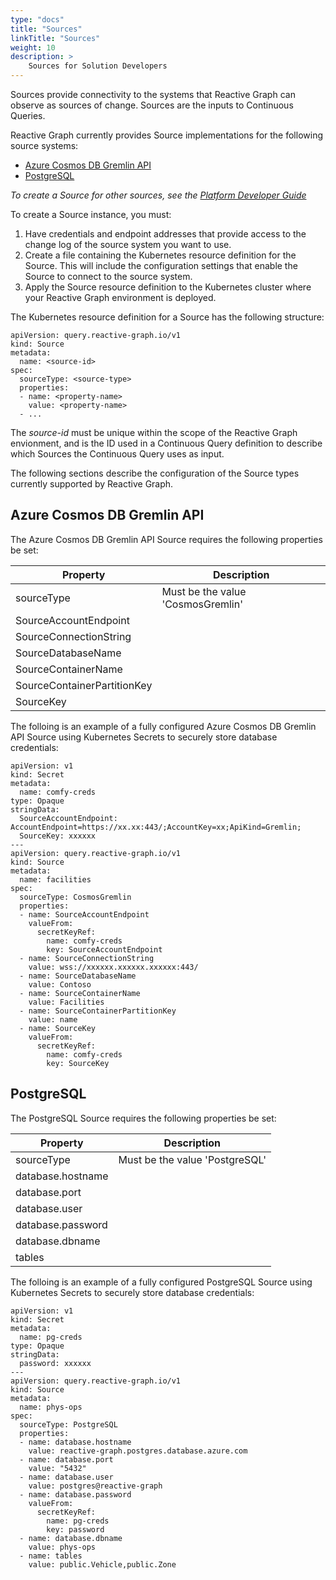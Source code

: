```yaml
---
type: "docs"
title: "Sources"
linkTitle: "Sources"
weight: 10
description: >
    Sources for Solution Developers
---
```


Sources provide connectivity to the systems that Reactive Graph can observe as sources of change. Sources are the inputs to Continuous Queries.

Reactive Graph currently provides Source implementations for the following source systems:

- [Azure Cosmos DB Gremlin API](#azure-cosmos-db-gremlin-api)
- [PostgreSQL](#postgresql)

*To create a Source for other sources, see the [Platform Developer Guide](/platform-developer)*

To create a Source instance, you must:

1. Have credentials and endpoint addresses that provide access to the change log of the source system you want to use.
1. Create a file containing the Kubernetes resource definition for the Source. This will include the configuration settings that enable the Source to connect to the source system.
1. Apply the Source resource definition to the Kubernetes cluster where your Reactive Graph environment is deployed.

The Kubernetes resource definition for a Source has the following structure:

```
apiVersion: query.reactive-graph.io/v1
kind: Source
metadata:
  name: <source-id>
spec:
  sourceType: <source-type>
  properties: 
  - name: <property-name>
    value: <property-name>
  - ...
```

The *source-id* must be unique within the scope of the Reactive Graph envionment, and is the ID used in a Continuous Query definition to describe which Sources the Continuous Query uses as input.

The following sections describe the configuration of the Source types currently supported by Reactive Graph.

## Azure Cosmos DB Gremlin API

The Azure Cosmos DB Gremlin API Source requires the following properties be set:

|Property|Description|
|-|-|
|sourceType| Must be the value 'CosmosGremlin' |
|SourceAccountEndpoint| |
|SourceConnectionString| |
|SourceDatabaseName| |
|SourceContainerName| |
|SourceContainerPartitionKey| |
|SourceKey| |

The folloing is an example of a fully configured Azure Cosmos DB Gremlin API Source using Kubernetes Secrets to securely store database credentials:

```
apiVersion: v1
kind: Secret
metadata:
  name: comfy-creds
type: Opaque
stringData:
  SourceAccountEndpoint: AccountEndpoint=https://xx.xx:443/;AccountKey=xx;ApiKind=Gremlin;
  SourceKey: xxxxxx
---
apiVersion: query.reactive-graph.io/v1
kind: Source
metadata:
  name: facilities
spec:
  sourceType: CosmosGremlin
  properties: 
  - name: SourceAccountEndpoint
    valueFrom:
      secretKeyRef:
        name: comfy-creds
        key: SourceAccountEndpoint
  - name: SourceConnectionString
    value: wss://xxxxxx.xxxxxx.xxxxxx:443/
  - name: SourceDatabaseName
    value: Contoso
  - name: SourceContainerName
    value: Facilities
  - name: SourceContainerPartitionKey
    value: name
  - name: SourceKey
    valueFrom:
      secretKeyRef:
        name: comfy-creds
        key: SourceKey
```

## PostgreSQL

The PostgreSQL Source requires the following properties be set:

|Property|Description|
|-|-|
|sourceType| Must be the value 'PostgreSQL' |
|database.hostname| |
|database.port| |
|database.user| |
|database.password| |
|database.dbname| |
|tables| |

The folloing is an example of a fully configured PostgreSQL Source using Kubernetes Secrets to securely store database credentials:

```
apiVersion: v1
kind: Secret
metadata:
  name: pg-creds
type: Opaque
stringData:
  password: xxxxxx
---
apiVersion: query.reactive-graph.io/v1
kind: Source
metadata:
  name: phys-ops
spec:
  sourceType: PostgreSQL
  properties: 
  - name: database.hostname
    value: reactive-graph.postgres.database.azure.com
  - name: database.port
    value: "5432"
  - name: database.user
    value: postgres@reactive-graph
  - name: database.password
    valueFrom:
      secretKeyRef:
        name: pg-creds
        key: password
  - name: database.dbname
    value: phys-ops
  - name: tables
    value: public.Vehicle,public.Zone
```
